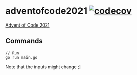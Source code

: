 # adventofcode2021 [![codecov](https://codecov.io/gh/alesr/adventofcode2021/branch/master/graph/badge.svg?token=LYQJD4Z5RV)](https://codecov.io/gh/alesr/adventofcode2021)

[Advent of Code 2021](https://adventofcode.com/2021/)

## Commands
    
    // Run
    go run main.go

Note that the inputs might change ;]
